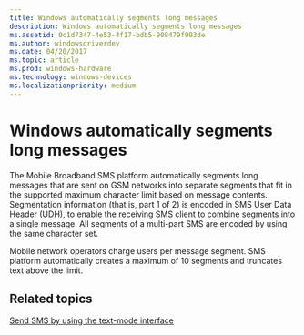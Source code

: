 ```yaml
---
title: Windows automatically segments long messages
description: Windows automatically segments long messages
ms.assetid: 0c1d7347-4e53-4f17-bdb5-908479f903de
ms.author: windowsdriverdev
ms.date: 04/20/2017
ms.topic: article
ms.prod: windows-hardware
ms.technology: windows-devices
ms.localizationpriority: medium
---
```


# Windows automatically segments long messages


The Mobile Broadband SMS platform automatically segments long messages that are sent on GSM networks into separate segments that fit in the supported maximum character limit based on message contents. Segmentation information (that is, part 1 of 2) is encoded in SMS User Data Header (UDH), to enable the receiving SMS client to combine segments into a single message. All segments of a multi-part SMS are encoded by using the same character set.

Mobile network operators charge users per message segment. SMS platform automatically creates a maximum of 10 segments and truncates text above the limit.

## <span id="related_topics"></span>Related topics


[Send SMS by using the text-mode interface](send-sms-by-using-the-text-mode-interface.md)

 

 






